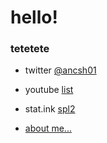 # hello!


### tetetete
- twitter 
    [@ancsh01](https://twitter.com/ancsh01)

- youtube 
    [list](tube/list.md)

- stat.ink
    [spl2](https://stat.ink/@ancsh01/spl2)

- [about me...](aboutme.md)